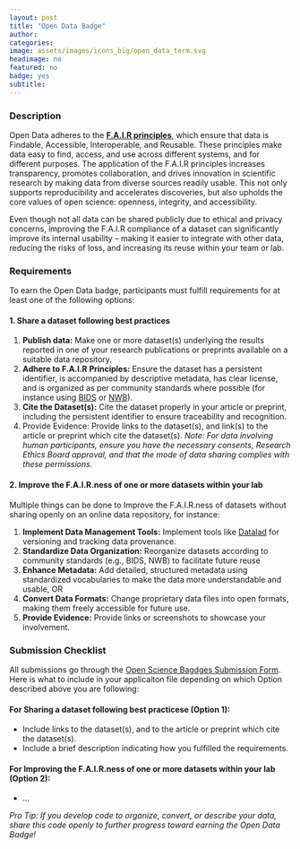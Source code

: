 ```yaml
---
layout: post
title: "Open Data Badge"
author:
categories:
image: assets/images/icons_big/open_data_term.svg
headimage: no
featured: no
badge: yes
subtitle:
---
```

<style>
orange {
  color: rgba(254, 200, 89, 1);
  font-weight: bold;
}
</style>

### Description
Open Data adheres to the **[F.A.I.R principles](https://www.go-fair.org/fair-principles/)**, which ensure that data is Findable, Accessible, Interoperable, and Reusable. These principles make data easy to find, access, and use across different systems, and for different purposes. The application of the F.A.I.R principles increases transparency, promotes collaboration, and drives innovation in scientific research by making data from diverse sources readily usable. This not only supports reproducibility and accelerates discoveries, but also upholds the core values of open science: openness, integrity, and accessibility.

Even though not all data can be shared publicly due to ethical and privacy concerns, improving the F.A.I.R compliance of a dataset can significantly improve its internal usability –  making it easier to integrate with other data, reducing the risks of loss, and increasing its reuse within your team or lab.


### Requirements
To earn the Open Data badge, participants must fulfill requirements for at least one of the following options:

#### 1. Share a dataset following best practices
1. **Publish data:** Make one or more dataset(s) underlying the results reported in one of your research publications or preprints available on a suitable data repository.
2. **Adhere to F.A.I.R Principles:** Ensure the dataset has a persistent identifier, is accompanied by descriptive metadata, has clear license, and is organized as per community standards where possible (for instance using [BIDS](https://bids.neuroimaging.io/) or [NWB](https://www.nwb.org/)).
3. **Cite the Dataset(s):** Cite the dataset properly in your article or preprint, including the persistent identifier to ensure traceability and recognition.
4. Provide Evidence: Provide links to the dataset(s), and link(s) to the article or preprint which cite the dataset(s).
_Note: For data involving human participants, ensure you have the necessary consents, Research Ethics Board approval, and that the mode of data sharing complies with these permissions._

#### 2. Improve the F.A.I.R.ness of one or more datasets within your lab
Multiple things can be done to Improve the F.A.I.R.ness of datasets without sharing openly on an online data repository, for instance:

1. **Implement Data Management Tools:** Implement tools like [Datalad](https://www.datalad.org/) for versioning and tracking data provenance.
2. **Standardize Data Organization:** Reorganize datasets according to community standards (e.g., BIDS, NWB) to facilitate future reuse
3. **Enhance Metadata:** Add detailed, structured metadata using standardized vocabularies to make the data more understandable and usable, OR
4. **Convert Data Formats:** Change proprietary data files into open formats, making them freely accessible for future use.
5. **Provide Evidence:** Provide links or screenshots to showcase your involvement.

### Submission Checklist
All submissions go through the [Open Science Bagdges Submission Form](https://forms.office.com/Pages/ResponsePage.aspx?id=cZYxzedSaEqvqfz4-J8J6ut_5ADJQNBIjT-33hrU9ERUM1dWQzU4UjNBWENZVUoxUUMzNVZINU9GRC4u). Here is what to include in your applicaiton file depending on which Option described above you are following:

#### For Sharing a dataset following best practicese (Option 1):
* Include links to the dataset(s), and to the article or preprint which cite the dataset(s).
* Include a brief description indicating how you fulfilled the requirements.

#### For Improving the F.A.I.R.ness of one or more datasets within your lab (Option 2):
* ...

_Pro Tip: If you develop code to organize, convert, or describe your data, share this code openly to further progress toward earning the Open Data Badge!_


